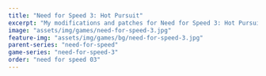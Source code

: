 ```yaml
---
title: "Need for Speed 3: Hot Pursuit"
excerpt: "My modifications and patches for Need for Speed 3: Hot Pursuit: SilentPatch."
image: "assets/img/games/need-for-speed-3.jpg"
feature-img: "assets/img/games/bg/need-for-speed-3.jpg"
parent-series: "need-for-speed"
game-series: "need-for-speed-3"
order: "need for speed 03"
---
```


